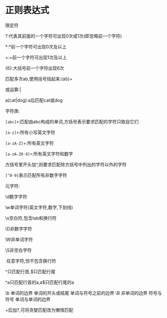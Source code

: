 # 正则表达式

限定符

?:代表其前面的一个字符可出现0次或1次(即忽略前一个字符)

\*:\*前一个字符可出现0次及以上

+:+前一个字符可出现1次及以上

{6}:大括号前一个字符出现6次

匹配多次ab,使用括号括起来:(ab)+

或运算:|

a(cat|dog):a后匹配cat或dog

字符类:

`[abc]+`:匹配由abc构成的单词,方括号表示要求匹配的字符只取自它们

`[a-z]+`:所有小写英文字符

`[a-zA-Z]`+:所有英文字符

`[a-zA-Z0-9]+`:所有英文字符和数字

方括号里开头加^,则要求匹配除方括号中列出的字符以外的字符

`[^0-9]`表示匹配所有非数字字符

元字符:

\d数字字符

\w单词字符(英文字符,数字,下划线)

\s空白符,包含tab和换行符

\D非数字字符

\W非单词字符

\S非空白字符

.任意字符,但不包含换行符

^只匹配行首,$只匹配行尾

^a只匹配行首的a,a$只匹配行尾的a

\b 单词的边界 单词的开头或结尾 单词与符号之前的边界
\B 非单词的边界 符号与符号 单词与单词的边界

+后加?,可将贪婪匹配改为懒惰匹配

